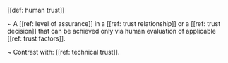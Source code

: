 [[def: human trust]]

~ A [[ref: level of assurance]] in a [[ref: trust relationship]] or a [[ref: trust decision]] that can be achieved only via human evaluation of applicable [[ref: trust factors]].

~ Contrast with: [[ref: technical trust]].
